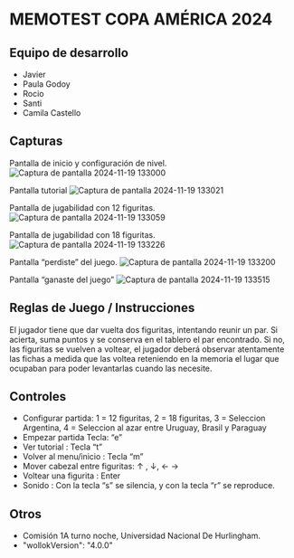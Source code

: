 # MEMOTEST COPA AMÉRICA 2024

## Equipo de desarrollo

- Javier
- Paula Godoy
- Rocio
- Santi
- Camila Castello

## Capturas

Pantalla de inicio y configuración de nivel.
![Captura de pantalla 2024-11-19 133000](https://github.com/user-attachments/assets/f1d37d60-9c91-495f-a578-bfd7642be4c5)

Pantalla tutorial
![Captura de pantalla 2024-11-19 133021](https://github.com/user-attachments/assets/0c41f868-a39b-4ed7-952f-c292d6a53fc8)

Pantalla de jugabilidad con 12 figuritas.
![Captura de pantalla 2024-11-19 133059](https://github.com/user-attachments/assets/d81b3aed-134e-46a4-8119-588be47316ce)

Pantalla de jugabilidad con 18 figuritas.
![Captura de pantalla 2024-11-19 133226](https://github.com/user-attachments/assets/b6c01c94-c224-461c-8eeb-4d8c23de4f9d)

Pantalla “perdiste” del juego.
![Captura de pantalla 2024-11-19 133200](https://github.com/user-attachments/assets/dfc9ffc6-ec64-4d83-9367-e181f19b2419)

Pantalla “ganaste del juego”
![Captura de pantalla 2024-11-19 133515](https://github.com/user-attachments/assets/522ff143-5d76-43c3-a939-d96e2af0d562)

## Reglas de Juego / Instrucciones

El jugador tiene que dar vuelta dos figuritas, intentando reunir un par. Si acierta, suma puntos y se conserva en el tablero el par encontrado. Si no, las figuritas se vuelven a voltear, el jugador deberá observar atentamente las fichas a medida que las voltea reteniendo en la memoria el lugar que ocupaban para poder levantarlas cuando las necesite.


## Controles
- Configurar partida:
1 = 12 figuritas,
2 = 18 figuritas,
3 = Seleccion Argentina,
4 = Seleccion al azar entre Uruguay, Brasil y Paraguay
- Empezar partida  Tecla: “e”
- Ver tutorial : Tecla “t”
- Volver al menu/inicio : Tecla “m”
- Mover cabezal entre figuritas: ↑ , ↓, ← →
- Voltear una figurita : Enter
- Sonido : Con la tecla “s” se silencia, y con la tecla “r” se reproduce.

## Otros

- Comisión 1A turno noche, Universidad Nacional De Hurlingham.
- "wollokVersion": "4.0.0"

